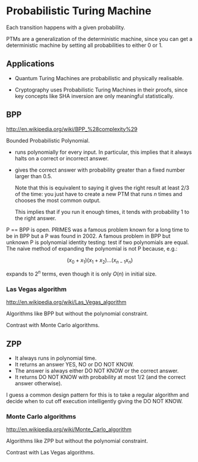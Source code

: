 # Probabilistic Turing Machine

Each transition happens with a given probability.

PTMs are a generalization of the deterministic machine, since you can get a deterministic machine by setting all probabilities to either 0 or 1.

## Applications

-   Quantum Turing Machines are probabilistic and physically realisable.

-   Cryptography uses Probabilistic Turing Machines in their proofs,
    since key concepts like SHA inversion are only meaningful statistically.

## BPP

<http://en.wikipedia.org/wiki/BPP_%28complexity%29>

Bounded Probabilistic Polynomial.

-   runs polynomially for every input. In particular, this implies that it always halts on a correct or incorrect answer.

-   gives the correct answer with probability greater than a fixed number larger than 0.5.

    Note that this is equivalent to saying it gives the right result at least $2/3$ of the time:
    you just have to create a new PTM that runs $n$ times and chooses the most common output.

    This implies that if you run it enough times, it tends with probability 1 to the right answer.

P == BPP is open.
PRIMES was a famous problem known for a long time to be in BPP but a P was found in 2002.
A famous problem in BPP but unknown P is polynomial identity testing:
test if two polynomials are equal.
The naive method of expanding the polynomial is not P because, e.g.:

$$(x_0 + x_1)(x_1 + x_2) ... (x_{n-1} x_n)$$

expands to $2^n$ terms, even though it is only $O(n)$ in initial size.

### Las Vegas algorithm

<http://en.wikipedia.org/wiki/Las_Vegas_algorithm>

Algorithms like BPP but without the polynomial constraint.

Contrast with Monte Carlo algorithms.

## ZPP

- It always runs in polynomial time.
- It returns an answer YES, NO or DO NOT KNOW.
- The answer is always either DO NOT KNOW or the correct answer.
- It returns DO NOT KNOW with probability at most 1/2 (and the correct answer otherwise).

I guess a common design pattern for this is to take a regular algorithm
and decide when to cut off execution intelligently giving the DO NOT KNOW.

### Monte Carlo algorithms

<http://en.wikipedia.org/wiki/Monte_Carlo_algorithm>

Algorithms like ZPP but without the polynomial constraint.

Contrast with Las Vegas algorithms.
